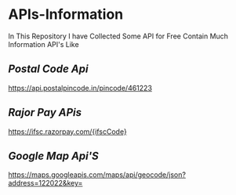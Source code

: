# APIs-Information
In This Repository I have Collected Some API for Free Contain Much Information API's Like 
## *Postal Code Api*
https://api.postalpincode.in/pincode/461223
## *Rajor Pay APis*
https://ifsc.razorpay.com/{ifscCode}
## *Google Map Api'S*
https://maps.googleapis.com/maps/api/geocode/json?address=122022&key=




